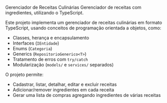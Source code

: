  Gerenciador de Receitas Culinárias 
Gerenciador de receitas com ingredientes, utilizando o TypeScript.


Este projeto implementa um gerenciador de receitas culinárias em formato TypeScript, usando conceitos de programação orientada a objetos, como:

- Classes, herança e encapsulamento
- Interfaces (`IEntidade`)
- Enums (`Categoria`)
- Generics (`RepositorioGenerico<T>`)
- Tratamento de erros com `try/catch`
- Modularização (`models/` e `services/` separados)

O projeto permite:

- Cadastrar, listar, detalhar, editar e excluir receitas
- Adicionar/remover ingredientes em cada receita
- Gerar uma lista de compras agregando ingredientes de várias receitas

